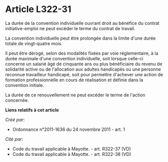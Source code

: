 # Article L322-31

La durée de la convention individuelle ouvrant droit au bénéfice du contrat initiative-emploi ne peut excéder le terme du
contrat de travail. 

La convention individuelle peut être prolongée dans la limite d'une durée totale de vingt-quatre mois. 

Il peut être dérogé, selon des modalités fixées par voie réglementaire, à la durée maximale d'une convention individuelle,
soit lorsque celle-ci concerne un salarié âgé de cinquante ans ou plus bénéficiaire du revenu de solidarité active ou de
l'allocation aux adultes handicapés ou une personne reconnue travailleur handicapé, soit pour permettre d'achever une action
de formation professionnelle en cours de réalisation et définie dans la convention initiale. 

La durée de ce renouvellement ne peut excéder le terme de l'action concernée.

**Liens relatifs à cet article**

_Créé par_:

  - Ordonnance n°2011-1636 du 24 novembre 2011 - art. 1

_Cité par_:

  - Code du travail applicable à Mayotte. - art. R322-37 (VD)
  - Code du travail applicable à Mayotte. - art. R322-38 (VD)
